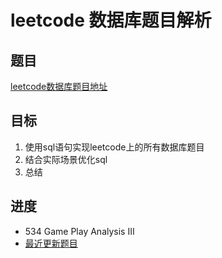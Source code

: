 # leetcode 数据库题目解析

## 题目

 [leetcode数据库题目地址](https://leetcode-cn.com/problemset/database/ "点击进入")

## 目标

 1. 使用sql语句实现leetcode上的所有数据库题目
 2. 结合实际场景优化sql
 3. 总结

## 进度

- 534 Game Play Analysis III
- [最近更新题目](https://github.com/ropleData/leetcode/blob/master/Database/513Game%20Play%20Analysis%20III.txt  "点击进入")
